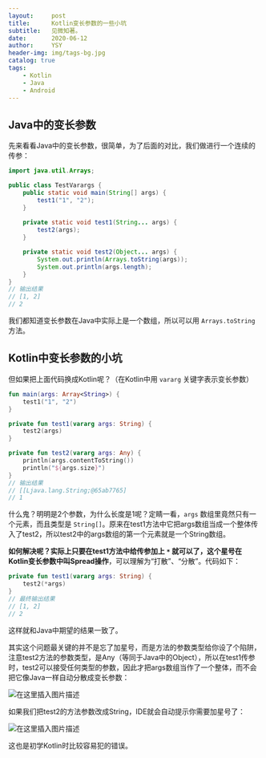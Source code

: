 ```yaml
---
layout:     post
title:      Kotlin变长参数的一些小坑
subtitle:   见微知著。
date:       2020-06-12
author:     YSY
header-img: img/tags-bg.jpg
catalog: true
tags:
    - Kotlin
    - Java
    - Android
---
```


## Java中的变长参数

先来看看Java中的变长参数，很简单，为了后面的对比，我们做进行一个连续的传参：

```java
import java.util.Arrays;

public class TestVarargs {
    public static void main(String[] args) {
        test1("1", "2");
    }
    
    private static void test1(String... args) {
        test2(args);
    }

    private static void test2(Object... args) {
        System.out.println(Arrays.toString(args));
        System.out.println(args.length);
    }
}
// 输出结果
// [1, 2]
// 2
```

我们都知道变长参数在Java中实际上是一个数组，所以可以用 `Arrays.toString` 方法。

## Kotlin中变长参数的小坑

但如果把上面代码换成Kotlin呢？（在Kotlin中用 `vararg` 关键字表示变长参数）

```kotlin
fun main(args: Array<String>) {
    test1("1", "2")
}

private fun test1(vararg args: String) {
    test2(args)
}

private fun test2(vararg args: Any) {
    println(args.contentToString())
    println("${args.size}")
}
// 输出结果
// [[Ljava.lang.String;@65ab7765]
// 1
```

什么鬼？明明是2个参数，为什么长度是1呢？定睛一看，`args` 数组里竟然只有一个元素，而且类型是 `String[]`。原来在test1方法中它把args数组当成一个整体传入了test2，所以test2中的args数组的第一个元素就是一个String数组。

**如何解决呢？**实际上只要在test1方法中给传参加上 `*` 就可以了，这个星号在Kotlin变长参数中叫**Spread操作**，可以理解为“打散”、“分散”。代码如下：

```kotlin
private fun test1(vararg args: String) {
    test2(*args)
}
// 最终输出结果
// [1, 2]
// 2
```

这样就和Java中期望的结果一致了。

其实这个问题最关键的并不是忘了加星号，而是方法的参数类型给你设了个陷阱，注意test2方法的参数类型，是Any（等同于Java中的Object），所以在test1传参时，test2可以接受任何类型的参数，因此才把args数组当作了一个整体，而不会把它像Java一样自动分散成变长参数：

![在这里插入图片描述](https://img-blog.csdnimg.cn/20200613151226352.png?x-oss-process=image/watermark,type_ZmFuZ3poZW5naGVpdGk,shadow_10,text_aHR0cHM6Ly9ibG9nLmNzZG4ubmV0L3lzeTk1MDgwMw==,size_16,color_FFFFFF,t_70)

如果我们把test2的方法参数改成String，IDE就会自动提示你需要加星号了：

![在这里插入图片描述](https://img-blog.csdnimg.cn/20200613151641906.png?x-oss-process=image/watermark,type_ZmFuZ3poZW5naGVpdGk,shadow_10,text_aHR0cHM6Ly9ibG9nLmNzZG4ubmV0L3lzeTk1MDgwMw==,size_16,color_FFFFFF,t_70)

这也是初学Kotlin时比较容易犯的错误。
